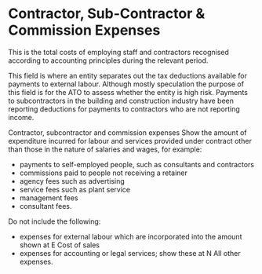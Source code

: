 # Contractor, Sub-Contractor & Commission Expenses
This is the total costs of employing staff and contractors recognised according to accounting principles during the relevant period.

This field is where an entity separates out the tax deductions available for payments to external labour. Although mostly speculation the purpose of this field is for the ATO to assess whether the entity is high risk. Payments to subcontractors in the building and construction industry have been reporting deductions for payments to contractors who are not reporting income.

Contractor, subcontractor and commission expenses
Show the amount of expenditure incurred for labour and services provided under contract other than those in the nature of salaries and wages, for example:
* payments to self-employed people, such as consultants and contractors
* commissions paid to people not receiving a retainer
* agency fees such as advertising
* service fees such as plant service
* management fees
* consultant fees.

Do not include the following:
* expenses for external labour which are incorporated into the amount shown at E Cost of sales
* expenses for accounting or legal services; show these at N All other expenses.
 
 

